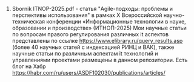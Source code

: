 1) Sbornik ITNOP-2025.pdf - статья "Agile-подходы: проблемы и перспективы использования" в рамках X Всероссийской научно-техническая конференции «Информационные технологии в науке, образовании и производстве» (ИТНОП-2025)
Мои научные статьи по вопросам правого регулирования различных it аспектов представлены по ссылке https://www.elibrary.ru/query_results.asp (более 40 научных статей с индексацией РИНЦ и ВАК), также научные статьи по различным аспектам it технологий и управлениями проектами размещены в данном репозитории. Есть блог на Хабр https://habr.com/ru/users/ASDF102030/publications/articles/
